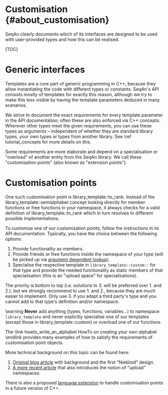 # Customisation {#about_customisation}

SeqAn clearly documents which of its interfaces are designed to be used with user-provided types and how
this can be realised.

[TOC]

# Generic interfaces

Templates are a core part of generic programming in C++, because they allow instantiating the code with different
types or constants. SeqAn's API consists mostly of templates for exactly this reason, although we try to make this
less visible by having the template parameters deduced in many scenarios.

We strive to document the exact requirements for every template parameter in the API documentation; often these
are also enforced via C++ concepts. Wherever other types meet the given requirements, you can use these
types as arguments – independent of whether they are standard library types, your own types or types from another
library. See \ref tutorial_concepts for more details on this.

Some requirements are more elaborate and depend on a specialisation or "overload" of another entity from the
SeqAn library. We call these "customisation points" (also known as "extension points").

# Customisation points

One such customisation point is library_template::to_rank. Instead of the library_template::semialphabet concept looking directly for
member functions or free functions in your namespace, it always checks for a valid definition of library_template::to_rank which
in turn resolves to different possible implementations.

To customise one of our customisation points, follow the instructions in its API documentation. Typically, you have the
choice between the following options:

  1. Provide functionality as members.
  2. Provide friends or free functions inside the namespace of your type (will be picked up via
     [argument dependent lookup](https://en.cppreference.com/w/cpp/language/adl)).
  3. Specialise the respective template in `library_template::custom::` for that type and provide the needed functionality as
     static members of that specialisation (this is an "upload space" for specialisations).

The priority is bottom to top (i.e. solutions to 3. will be preferred over 1. and 2.), but we strongly recommend to
use 1. and 2., because they are much easier to implement. Only use 3. if you adapt a third party's type and you cannot
add to that type's definition and/or namespace.

\warning
**Never** add anything (types, functions, variables...) to namespace `library_template` and never explicitly specialise one
of our templates (except those in library_template::custom) or overload one of our functions.

The \link howto_write_an_alphabet HowTo on creating your own alphabet \endlink provides many examples of how to
satisfy the requirements of customisation point objects.

More technical background on this topic can be found here:

  1. [Original blog article](https://ericniebler.com/2014/10/21/customization-point-design-in-c11-and-beyond/) with
     background and the first "Niebloid" design.
  2. [A more recent article](https://quuxplusone.github.io/blog/2018/03/19/customization-points-for-functions/) that
     also introduces the notion of "upload" namespaces.

There is also a proposed [language extension](http://www.open-std.org/jtc1/sc22/wg21/docs/papers/2018/p1292r0.html)
to handle customisation points in a future version of C++.
